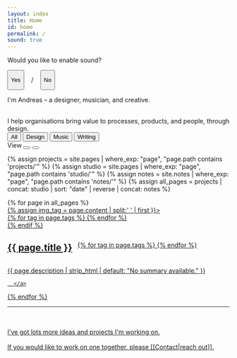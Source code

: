 ```yaml
---
layout: index
title: Home
id: home
permalink: /
sound: true
---
```


<div id="sound-gate" class="overlay">
  <div class="overlay-content">
    <p style="margin-top:0">Would you like to enable sound?</p>
    <div style="display: flex; flex-direction: row;gap: 16px; padding-top: 16p;">
      <button  id="sound-yes">Yes</button>
      <p>/</p>
      <button href="#" id="sound-no">No</button>
    </div>
  </div>
</div>
<!-- Header -->
<section class="header">
  <div class="intro-text">
    <p>I'm Andreas – a
      <span class="design" data-filter="design">designer</span>,
      <span class="music" data-filter="music">musician</span>, and
      <span class="writing" data-filter="writing">creative</span>.
    </p>
    <br>
    I help organisations bring value to processes, products, and people, through design.
  </div>

  <!-- <div class="experiences">
    <div class="experience-section">
      <div class="section-label">NOW</div>
      <div class="experience-item">
        <div class="company">
          <a class ="external"
            href="https://www.service.nsw.gov.au/about-us/digital-capabilities"
            >Service NSW</a
          >
        </div>
        <div class="role">Product Design</div>
      </div>
    </div>
    <div class="experience-section">
      <div class="section-label">PREVIOUSLY</div>
      <div class="experience-item">
        <div class="company">
          <a class ="external" href="https://www.icare.nsw.gov.au/about-us">icare</a>
        </div>
        <div class="role">Intelligent Automation</div>
      </div>
      <div class="experience-item">
        <div class="company">
          <a class ="external"
            href="https://www.sydney.edu.au/courses/courses/uc/bachelor-of-design-interaction-design.html"
            >University of Sydney</a
          >
        </div>
        <div class="role">Design Tutor</div>
      </div>
    </div>
  </div> -->
</section>

<!-- Toolbar -->
<div class="toolbar">
  <div class="tags">
    <button type="button" class="tag active">
      <span class="tag-squares-all">
      </span>
      All
    </button>
    <button type="button" class="tag inactive" data-filter="design">
      <span class="tag-square"></span>Design
    </button>
    <!-- <button type="button" class="tag" data-filter="research">Research</button> -->
    <button type="button" class="tag inactive" data-filter="music">
      <span class="tag-square"></span>Music
    </button>
    <!-- <button type="button" class="tag inactive" data-filter="visual">Visual</button><span>,</span> -->
    <button type="button" class="tag inactive" data-filter="writing">
      <span class="tag-square"></span>Writing
    </button>
  </div>

  <div class="view-controls">
    <span class="view-label">View</span>
    <button type="button" class="grid-icon active" title="Grid view">
      <div class="grid-square"></div>
      <div class="grid-square"></div>
      <div class="grid-square"></div>
      <div class="grid-square"></div>
    </button>
    <button type="button" class="list-icon" title="List view">
      <div class="list-bar"></div>
      <div class="list-bar"></div>
    </button>
  </div>
</div>

{% assign projects = site.pages | where_exp: "page", "page.path contains 'projects/'" %}
{% assign studio = site.pages | where_exp: "page", "page.path contains 'studio/'" %}
{% assign notes = site.notes | where_exp: "page", "page.path contains 'notes/'" %}
{% assign all_pages = projects | concat: studio | sort: "date" | reverse | concat: notes %}

<!-- Project Grid -->
<div class="project-grid">
  {% for page in all_pages %}
  <div class="project" data-tags="{{ page.tags | join: ', ' }}">
      <a href="{{ site.baseurl }}{{ page.url }}" class="internal-link no-underline">
        {% assign img_tag = page.content | split:'<img ' | slice: 1 | first %} 
        {% if img_tag %}
        <div class="project-image">
          <img style="margin-block-end: 0em" {{ img_tag | split:'>' | first }}>
          <div class="project-tags" aria-label="Tags: {{ page.tags | join: ', ' }}">
            {% for tag in page.tags %}
              <span class="tag-dot {{ tag | downcase }}" aria-hidden="true"></span>
            {% endfor %}
          </div>
        </div>
        {% endif %}
        <div style="display: flex; align-items: center; gap: 12px; align-self: stretch;">
          <h2 class="project-title">{{ page.title }}</h2>
          <div class="project-tags-list" aria-label="Tags: {{ page.tags | join: ', ' }}">
            {% for tag in page.tags %}
              <span class="tag-dot {{ tag | downcase }}" aria-hidden="true"></span>
            {% endfor %}
          </div>
        </div>
        <p class="project-description">
          {{ page.description | strip_html | default: "No summary available." }}</p>
        
      </a>
  </div>
  {% endfor %}
</div>
<hr>
<br>
<br>
I've got lots more ideas and projects I'm working on. <br><br>
If you would like to work on one together, please [[Contact|reach out]].
